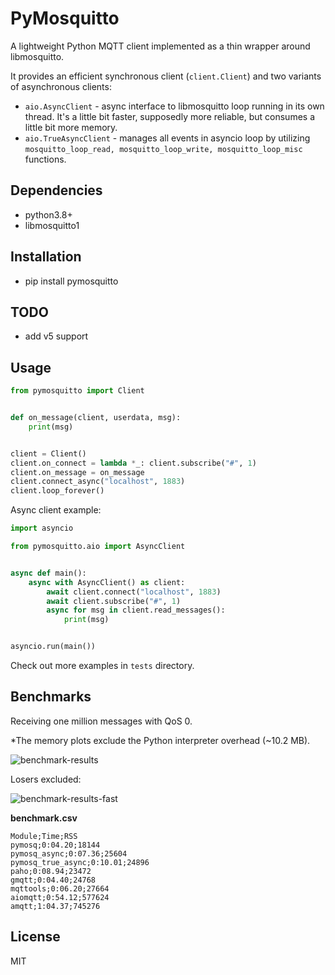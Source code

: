 # PyMosquitto

A lightweight Python MQTT client implemented as a thin wrapper around libmosquitto.

It provides an efficient synchronous client (`client.Client`) and two variants of asynchronous clients:

- `aio.AsyncClient` - async interface to libmosquitto loop running in its own thread.
It's a little bit faster, supposedly more reliable, but consumes a little bit more memory.
- `aio.TrueAsyncClient` - manages all events in asyncio loop by utilizing `mosquitto_loop_read, mosquitto_loop_write, mosquitto_loop_misc` functions.


## Dependencies

- python3.8+
- libmosquitto1


## Installation

- pip install pymosquitto


## TODO

- add v5 support


## Usage

```python
from pymosquitto import Client


def on_message(client, userdata, msg):
    print(msg)


client = Client()
client.on_connect = lambda *_: client.subscribe("#", 1)
client.on_message = on_message
client.connect_async("localhost", 1883)
client.loop_forever()
```

Async client example:

```python
import asyncio

from pymosquitto.aio import AsyncClient


async def main():
    async with AsyncClient() as client:
        await client.connect("localhost", 1883)
        await client.subscribe("#", 1)
        async for msg in client.read_messages():
            print(msg)


asyncio.run(main())
```

Check out more examples in `tests` directory.


## Benchmarks

Receiving one million messages with QoS 0.

*The memory plots exclude the Python interpreter overhead (~10.2 MB).

![benchmark-results](./results.png)

Losers excluded:

![benchmark-results-fast](./results_fast.png)

**benchmark.csv**

```text
Module;Time;RSS
pymosq;0:04.20;18144
pymosq_async;0:07.36;25604
pymosq_true_async;0:10.01;24896
paho;0:08.94;23472
gmqtt;0:04.40;24768
mqttools;0:06.20;27664
aiomqtt;0:54.12;577624
amqtt;1:04.37;745276
```


## License

MIT
